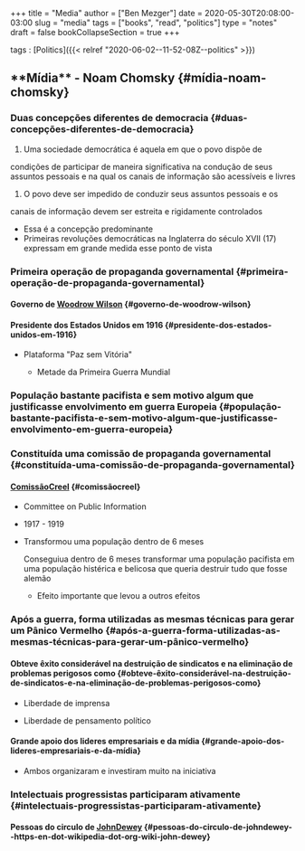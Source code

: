 +++
title = "Media"
author = ["Ben Mezger"]
date = 2020-05-30T20:08:00-03:00
slug = "media"
tags = ["books", "read", "politics"]
type = "notes"
draft = false
bookCollapseSection = true
+++

tags
: [Politics]({{< relref "2020-06-02--11-52-08Z--politics" >}})

## \***\*Mídia\*\*** - Noam Chomsky {#mídia-noam-chomsky}

### Duas concepções diferentes de democracia {#duas-concepções-diferentes-de-democracia}

1.  Uma sociedade democrática é aquela em que o povo dispõe de

condições de participar de maneira significativa na condução de seus
assuntos pessoais e na qual os canais de informação são acessíveis e
livres

1.  O povo deve ser impedido de conduzir seus assuntos pessoais e os

canais de informação devem ser estreita e rigidamente controlados

- Essa é a concepção predominante
- Primeiras revoluções democráticas na Inglaterra do século XVII
  (17) expressam em grande medida esse ponto de vista

### Primeira operação de propaganda governamental {#primeira-operação-de-propaganda-governamental}

#### Governo de [Woodrow Wilson](https://en.wikipedia.org/wiki/Woodrow%5FWilson) {#governo-de-woodrow-wilson}

#### Presidente dos Estados Unidos em 1916 {#presidente-dos-estados-unidos-em-1916}

<!--list-separator-->

- Plataforma "Paz sem Vitória"

   <!--list-separator-->

  - Metade da Primeira Guerra Mundial

### População bastante pacifista e sem motivo algum que justificasse envolvimento em guerra Europeia {#população-bastante-pacifista-e-sem-motivo-algum-que-justificasse-envolvimento-em-guerra-europeia}

### Constituída uma comissão de propaganda governamental {#constituída-uma-comissão-de-propaganda-governamental}

#### [ComissãoCreel](https://en.wikipedia.org/wiki/Committee%5Fon%5FPublic%5FInformation) {#comissãocreel}

<!--list-separator-->

- Committee on Public Information

<!--list-separator-->

- 1917 - 1919

<!--list-separator-->

- Transformou uma população dentro de 6 meses

  Conseguiua dentro de 6 meses transformar uma população pacifista
  em uma população histérica e belicosa que queria destruir tudo que fosse
  alemão

   <!--list-separator-->

  - Efeito importante que levou a outros efeitos

### Após a guerra, forma utilizadas as mesmas técnicas para gerar um Pânico Vermelho {#após-a-guerra-forma-utilizadas-as-mesmas-técnicas-para-gerar-um-pânico-vermelho}

#### Obteve êxito considerável na destruição de sindicatos e na eliminação de problemas perigosos como {#obteve-êxito-considerável-na-destruição-de-sindicatos-e-na-eliminação-de-problemas-perigosos-como}

<!--list-separator-->

- Liberdade de imprensa

<!--list-separator-->

- Liberdade de pensamento político

#### Grande apoio dos lideres empresariais e da mídia {#grande-apoio-dos-lideres-empresariais-e-da-mídia}

<!--list-separator-->

- Ambos organizaram e investiram muito na iniciativa

### Intelectuais progressistas participaram ativamente {#intelectuais-progressistas-participaram-ativamente}

#### Pessoas do circulo de [JohnDewey](https://en.wikipedia.org/wiki/John%5FDewey) {#pessoas-do-circulo-de-johndewey--https-en-dot-wikipedia-dot-org-wiki-john-dewey}
